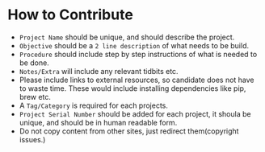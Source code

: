 How to Contribute
=======

* `Project Name` should be unique, and should describe the project.
* `Objective` should be a `2 line description` of what needs to be build.
* `Procedure` should include step by step instructions of what is needed to be done.
* `Notes/Extra`  will include any relevant tidbits etc.
* Please include links to external resources, so candidate does not have to waste time.  These would include installing dependencies like pip, brew etc. 
* A `Tag/Category` is required for each projects.
* `Project Serial Number` should be added for each project, it shoula be unique, and should be in human readable form.
* Do not copy content from other sites, just redirect them(copyright issues.)
